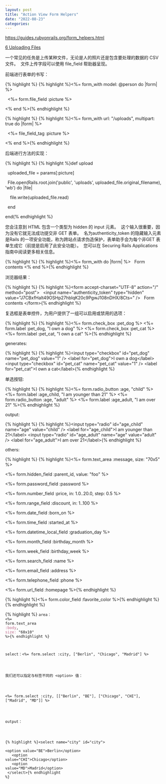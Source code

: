```yaml
---
layout: post
title: "Action View Form Helpers"
date: "2022-08-23"
categories: 
---
```

<p><a href="https://guides.rubyonrails.org/form_helpers.html">https://guides.rubyonrails.org/form_helpers.html</a></p>

<p id="uploading-files"><a class="anchorlink" href="https://guides.rubyonrails.org/form_helpers.html#uploading-files">6 Uploading Files</a></p>

<p>一个常见的任务是上传某种文件，无论是人的照片还是包含要处理的数据的 CSV 文件。&nbsp; 文件上传字段可以使用 file_field 帮助器呈现。</p>

<p>前端进行表单的书写：</p>

{% highlight %}
{% highlight %}&lt;%= form_with model: @person do |form| %&gt;

&nbsp; &lt;%= form.file_field :picture %&gt;

&lt;% end %&gt;{% endhighlight %}

{% highlight %}
{% highlight %}&lt;%= form_with url: &quot;/uploads&quot;, multipart: true do |form| %&gt;

&nbsp; &lt;%= file_field_tag :picture %&gt;

&lt;% end %&gt;{% endhighlight %}

<p>后端进行方法的实现：</p>

{% highlight %}
{% highlight %}def upload

&nbsp; uploaded_file = params[:picture]

&nbsp; File.open(Rails.root.join(&#39;public&#39;, &#39;uploads&#39;, uploaded_file.original_filename), &#39;wb&#39;) do |file|

&nbsp;&nbsp;&nbsp; file.write(uploaded_file.read)

&nbsp; end

end{% endhighlight %}

<p>您会注意到 HTML 包含一个类型为 hidden 的 input 元素。&nbsp; 这个输入很重要，因为没有它就无法成功提交非 GET 表单。&nbsp; 名为authenticity_token 的隐藏输入元素是Rails 的一项安全功能，称为跨站点请求伪造保护，表单助手会为每个非GET 表单生成它（前提是启用了此安全功能）。&nbsp; 您可以在 Securing Rails Applications 指南中阅读更多相关信息。</p>

{% highlight %}
{% highlight %}&lt;%= form_with do |form| %&gt;
&nbsp; Form contents
&lt;% end %&gt;{% endhighlight %}

<p>浏览器结果：</p>

{% highlight %}
{% highlight %}&lt;form accept-charset=&quot;UTF-8&quot; action=&quot;/&quot; method=&quot;post&quot;&gt;
&nbsp; &lt;input name=&quot;authenticity_token&quot; type=&quot;hidden&quot; value=&quot;J7CBxfHalt49OSHp27hblqK20c9PgwJ108nDHX/8Cts=&quot; /&gt;
&nbsp; Form contents
&lt;/form&gt;{% endhighlight %}

<p>复选框是表单控件，为用户提供了一组可以启用或禁用的选项：</p>

{% highlight %}
{% highlight %}&lt;%= form.check_box :pet_dog %&gt;
&lt;%= form.label :pet_dog, &quot;I own a dog&quot; %&gt;
&lt;%= form.check_box :pet_cat %&gt;
&lt;%= form.label :pet_cat, &quot;I own a cat&quot; %&gt;{% endhighlight %}

<p>generates:</p>

{% highlight %}
{% highlight %}&lt;input type=&quot;checkbox&quot; id=&quot;pet_dog&quot; name=&quot;pet_dog&quot; value=&quot;1&quot; /&gt;
&lt;label for=&quot;pet_dog&quot;&gt;I own a dog&lt;/label&gt;
&lt;input type=&quot;checkbox&quot; id=&quot;pet_cat&quot; name=&quot;pet_cat&quot; value=&quot;1&quot; /&gt;
&lt;label for=&quot;pet_cat&quot;&gt;I own a cat&lt;/label&gt;{% endhighlight %}

<p>单选按钮:</p>

{% highlight %}
{% highlight %}&lt;%= form.radio_button :age, &quot;child&quot; %&gt;
&lt;%= form.label :age_child, &quot;I am younger than 21&quot; %&gt;
&lt;%= form.radio_button :age, &quot;adult&quot; %&gt;
&lt;%= form.label :age_adult, &quot;I am over 21&quot; %&gt;{% endhighlight %}

<p>output:</p>

{% highlight %}
{% highlight %}&lt;input type=&quot;radio&quot; id=&quot;age_child&quot; name=&quot;age&quot; value=&quot;child&quot; /&gt;
&lt;label for=&quot;age_child&quot;&gt;I am younger than 21&lt;/label&gt;
&lt;input type=&quot;radio&quot; id=&quot;age_adult&quot; name=&quot;age&quot; value=&quot;adult&quot; /&gt;
&lt;label for=&quot;age_adult&quot;&gt;I am over 21&lt;/label&gt;{% endhighlight %}

<p>others:</p>

{% highlight %}
<p43>{% highlight %}&lt;%= form.text_area :message, size: &quot;70x5&quot; %&gt;

&lt;%= form.hidden_field :parent_id, value: &quot;foo&quot; %&gt;

&lt;%= form.password_field :password %&gt;

&lt;%= form.number_field :price, in: 1.0..20.0, step: 0.5 %&gt;

&lt;%= form.range_field :discount, in: 1..100 %&gt;

&lt;%= form.date_field :born_on %&gt;

&lt;%= form.time_field :started_at %&gt;

&lt;%= form.datetime_local_field :graduation_day %&gt;

&lt;%= form.month_field :birthday_month %&gt;

&lt;%= form.week_field :birthday_week %&gt;

&lt;%= form.search_field :name %&gt;

&lt;%= form.email_field :address %&gt;

&lt;%= form.telephone_field :phone %&gt;

&lt;%= form.url_field :homepage %&gt;{% endhighlight %}</p43><p43>

{% highlight %}&lt;%= form.color_field :favorite_color %&gt;{% endhighlight %}</p43>{% endhighlight %}

{% highlight %}
<code class="highlight erb">area： <span class="cp">&lt;%=</span> <span class="n">form</span><span class="p">.</span><span class="nf">text_area</span> <span class="ss">:body</span><span class="p">,</span> <span class="ss">size: </span><span class="s2">&quot;60x10&quot;</span> <span class="cp">%&gt;</span>{% endhighlight %}

<p>select：&lt;%= form.select :city, [&quot;Berlin&quot;, &quot;Chicago&quot;, &quot;Madrid&quot;] %&gt;</p>

<p>我们还可以指定与标签不同的 &lt;option&gt; 值：</p>

<p>&lt;%= form.select :city, [[&quot;Berlin&quot;, &quot;BE&quot;], [&quot;Chicago&quot;, &quot;CHI&quot;], [&quot;Madrid&quot;, &quot;MD&quot;]] %&gt;</p>

<p>output：</p>

{% highlight %}&lt;select name=&quot;city&quot; id=&quot;city&quot;&gt;<br />
&nbsp; &lt;option value=&quot;BE&quot;&gt;Berlin&lt;/option&gt;<br />
&nbsp; &lt;option value=&quot;CHI&quot;&gt;Chicago&lt;/option&gt;<br />
&nbsp; &lt;option value=&quot;MD&quot;&gt;Madrid&lt;/option&gt;<br />
&lt;/select&gt;{% endhighlight %}

<p>&nbsp;</p>

<p>&nbsp;</p>

<p>&nbsp;</p>

<p>&nbsp;</p>

<p>&nbsp;</p>

<p>&nbsp;</p>

<p>&nbsp;</p>

<p>&nbsp;</p>

